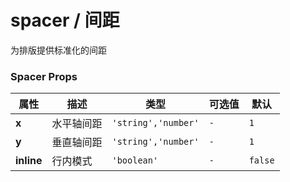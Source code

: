 # spacer / 间距

为排版提供标准化的间距

<playground  title="默认的" name="ex-spacer-default"/>

<playground  title="水平的" name="ex-spacer-horizontal"/>

### Spacer Props

| 属性       | 描述       | 类型                | 可选值 | 默认    |
| ---------- | ---------- | ------------------- | ------ | ------- |
| **x**      | 水平轴间距 | `'string','number'` | `-`    | `1`     |
| **y**      | 垂直轴间距 | `'string','number'` | `-`    | `1`     |
| **inline** | 行内模式   | `'boolean'`         | `-`    | `false` |
